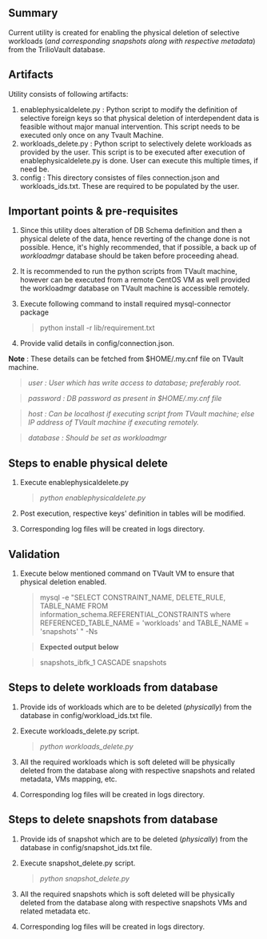 ## Summary

Current utility is created for enabling the physical deletion of selective workloads (*and corresponding snapshots along with respective metadata*) from the TrilioVault database.
    
## Artifacts

Utility consists of following artifacts:
1. enablephysicaldelete.py : Python script to modify the definition of selective foreign keys so that physical deletion of interdependent data is feasible without major manual intervention. This script needs to be executed only once on any Tvault Machine.
2. workloads_delete.py : Python script to selectively delete workloads as provided by the user. This script is to be executed after execution of enablephysicaldelete.py is done. User can execute this multiple times, if need be.
3. config : This directory consistes of files connection.json and workloads_ids.txt. These are required to be populated by the user.


## Important points & pre-requisites

1. Since this utility does alteration of DB Schema definition and then a physical delete of the data, hence reverting of the change done is not possible. Hence, it's highly recommended, that if possible, a back up of *workloadmgr* database should be taken before proceeding ahead.

2. It is recommended to run the python scripts from TVault machine, however can be executed from  a remote CentOS VM as well provided the workloadmgr database on TVault machine is accessible remotely.

3. Execute following command to install required mysql-connector package

    > python install -r lib/requirement.txt
4. Provide valid details in config/connection.json.

**Note** : These details can be fetched from $HOME/.my.cnf file on TVault machine.

  > *user : User which has write access to database; preferably root.*
    
  > *password : DB password as present in $HOME/.my.cnf file*
    
  > *host : Can be localhost if executing script from TVault machine; else IP address of TVault machine if executing remotely.*
    
  > *database : Should be set as workloadmgr*

## Steps to enable physical delete

1. Execute enablephysicaldelete.py

    > *python enablephysicaldelete.py*
2. Post execution, respective keys' definition in tables will be modified.

3. Corresponding log files will be created in logs directory.

## Validation
1. Execute below mentioned command on TVault VM to ensure that physical deletion enabled.

    > mysql -e "SELECT  CONSTRAINT_NAME,  DELETE_RULE,  TABLE_NAME  FROM information_schema.REFERENTIAL_CONSTRAINTS where REFERENCED_TABLE_NAME = 'workloads' and TABLE_NAME = 'snapshots' " -Ns

    > **Expected output below**
    
    > snapshots_ibfk_1        CASCADE snapshots


## Steps to delete workloads from database

1. Provide ids of workloads which are to be deleted (*physically*) from the database in config/workload_ids.txt file.  

2. Execute workloads_delete.py script.

    >   *python workloads_delete.py*
3. All the required workloads which is soft deleted will be physically deleted from the database along with respective snapshots and related metadata, VMs mapping, etc.

4. Corresponding log files will be created in logs directory.


## Steps to delete snapshots from database

1. Provide ids of snapshot which are to be deleted (*physically*) from the database in config/snapshot_ids.txt file.

2. Execute snapshot_delete.py script.

    >   *python snapshot_delete.py*
3. All the required snapshots which is soft deleted will be physically deleted from the database along with respective snapshots VMs and related metadata etc.

4. Corresponding log files will be created in logs directory.
